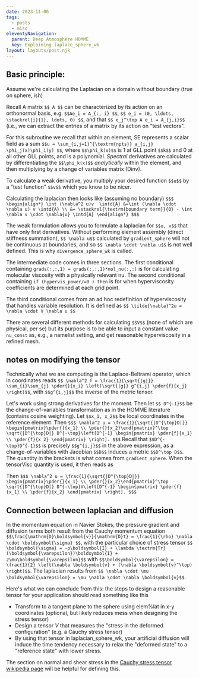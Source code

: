 ```yaml
---
date: 2023-11-06
tags:
  - posts
  - misc
eleventyNavigation:
  parent: Deep Atmosphere HOMME
  key: Explaining laplace_sphere_wk
layout: layouts/post.njk
---
```


## Basic principle:

Assume we're calculating the Laplacian on a domain without boundary (true on sphere, ish)

Recall A matrix `$$ A $$` can be characterized by its action on an orthonormal basis, e.g. `$$Ae_i = A_{:, i} $$`, `$$ e_i = (0, \ldots, \stackrel{i}{1}, ldots, 0) $$`,
and that `$$ e_j^\top A e_i = A_{j,i}$$` (i.e., we can extract the entries of a matrix by its action on "test vectors".

For this subroutine we recall that within an element, SE represents a scalar field as a sum `$$u = \sum_{i,j=1}^{\textrm{npts}} a_{i,j} \phi_j(x)\phi_i(y) $$`,
where `$$\phi_k(x)$$` is 1 at GLL point `$$k$$` and 0 at all other GLL points, and is a polynomial. _Spectral_ derivatives are calculated by differentiating the 
`$$\phi_k(x)$$` _analytically_ within the element, and then multiplying by a change of variables matrix (Dinv).

To calculate a weak derivative, you multiply your desired function `$$u$$` by a "test function" `$$v$$` which you know to be nicer.

Calculating the laplacian then looks like (assuming no boundary) 
`$$$
\begin{align*}
   \int (\nabla^2 u)v  \intd{A} &=\int (\nabla \cdot \nabla u) v \intd{A} \\
    &= \stackrel{\textrm{boundary term}}{0} - \int \nabla v \cdot \nabla{u} \intd{A}
\end{align*}
$$$`

The weak formulation allows you to formulate a laplacian for `$$u, v$$` that have only first derivatives. Without performing element assembly (direct stiffness summation),
`$$ \nabla u$$` calculated by `gradient_sphere` will not be continuous at boundaries, and so `$$ \nabla \cdot \nabla u$$` is not well defined.
This is why `divergence_sphere_wk` is called. 

The intermediate code comes in three sections.
The first conditional containing `grads(:,:,1) = grads(:,:,1)*mol_nu(:,:)` is for calculating molecular viscosity with a physically relevant nu.
The second conditional containing `if (hypervis_power/=0 ) then` is for when hyperviscosity coefficients are determined at each grid point.


The third conditional comes from an ad hoc redefinition of hyperviscosity that handles variable resolution. It is defined as
`$$
\tilde{\nabla}^2u = \nabla \cdot V \nabla u
$$`

There are several different methods for calculating `$$V$$` (none of which are physical, per se) but its purpose is to be able to input a constant value `nu_const` as, e.g., a namelist setting, and get reasonable hyperviscosity in a refined mesh.
 
## notes on modifying the tensor

Technically what we are computing is the Laplace-Beltrami operator, which in coordinates reads `$$ \nabla^2 f = \frac{1}{\sqrt{|g|}} \sum_{i}\sum_{j} \pder{}{x_i} \left(\sqrt{|g|} g^{i,j} \pder{f}{x_j} \right)$$`, with `$$g^{i,j}$$` the inverse of the metric tensor. 

Let's work using strong derivatives for the moment. Then let `$$ D^{-1}$$` be the change-of-variables transformation as in the HOMME literature (contains cosine weighting). Let `$$x_1, x_2$$` be local
coordinates in the reference element.
Then `$$$ \nabla^2 u = \frac{1}{\sqrt{|D^{\top}D|}} \begin{pmatrix}\pder{}{x_1} \\ \pder{}{x_2}\end{pmatrix}^\top  \sqrt{|D^{\top}D|} D^{-\top}\left[D^{-1} \begin{pmatrix} \pder{f}{x_1} \\ \pder{f}{x_2} \end{pmatrix} \right]. $$$` 
Recall that `$$D^{-\top}D^{-1}$$` is precisely `$$g^{i,j}$$` in the above expression, as a change-of-variables with Jacobian `$$D$$` induces a metric `$$D^\top D$$`. The quantity in the brackets is what comes from `gradient_sphere`. When the tensorVisc quantity is used, it then reads as

Then `$$$ \nabla^2 u = \frac{1}{\sqrt{|D^{\top}D|}} \begin{pmatrix}\pder{}{x_1} \\ \pder{}{x_2}\end{pmatrix}^\top  \sqrt{|D^{\top}D|} D^{-\top}V\left[D^{-1} \begin{pmatrix} \pder{f}{x_1} \\ \pder{f}{x_2} \end{pmatrix} \right]. $$$` 


## Connection between laplacian and diffusion
In the momentum equation in Navier Stokes, the pressure gradient and diffusion terms both result from the Cauchy momentum equation `$$\frac{\mathrm{D}\boldsymbol{v}}{\mathrm{D}t} = \frac{1}{\rho} \nabla \cdot \boldsymbol{\sigma} $$`, with the particular choice of stress tensor `$$ \boldsymbol{\sigma} = -p\boldsymbol{I} + \lambda \textrm{Tr}(\boldsymbol{\varepsilon})\boldsymbol{I} + 2\mu\boldsymbol{\varepsilon}$$` with `$$\boldsymbol{\varepsilon} = \frac{1}{2} \left(\nabla \boldsymbol{v} + (\nabla \boldsymbol{v}^\top) \right)$$`. The laplacian results from `$$ \nabla \cdot \mu \boldsymbol{\varepsilon} = \mu \nabla \cdot \nabla \boldsymbol{v}$$`. 

Here's what we can conclude from this: the steps to design a reasonable tensor for your application should read something like this
* Transform to a tangent plane to the sphere using elem%lat in x-y coordinates (optional, but likely reduces mess when designing the stress tensor)
* Design a tensor $V$ that measures the "stress in the deformed configuration" (e.g. a Cauchy stress tensor)
* By using that tensor in laplacian_sphere_wk, your artificial diffusion will induce the time tendency necessary to relax the "deformed state" to a "reference state" with lower stress.


The section on normal and shear stress in the [Cauchy stress tensor wikipedia page](https://en.wikipedia.org/wiki/Cauchy_stress_tensor#Normal_and_shear_stresses) will be helpful for defining this. 







